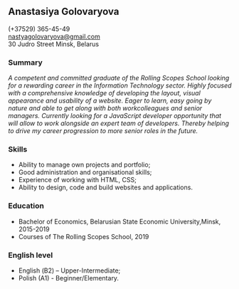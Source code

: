 ## Anastasiya Golovaryova
(+37529) 365-45-49  
nastyagolovaryova@gmail.com  
30 Judro Street
Minsk, Belarus

### Summary 

*A competent and committed graduate of the Rolling Scopes School looking for a rewarding career in the Information Technology sector.
Highly focused with a comprehensive knowledge of developing the layout, visual appearance and usability of a website.
Eager to learn, easy going by nature and able to get along with both workcolleagues and senior managers.
Currently looking for a JavaScript developer opportunity that will allow to work alongside an
expert team of developers. Thereby helping to drive my career progression to more senior roles in the future.*

### Skills

* Ability to manage own projects and portfolio;
* Good administration and organisational skills;
* Experience of working with HTML, CSS;
* Ability to design, code and build websites and applications.

### Education
 
* Bachelor of Economics, Belarusian State Economic University,Minsk, 2015-2019
* Courses of The Rolling Scopes School, 2019 

### English level

* English (В2) – Upper-Intermediate;
* Polish (A1) - Beginner/Elementary.  